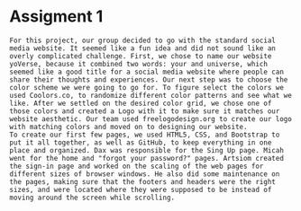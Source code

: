 # Assigment 1
	For this project, our group decided to go with the standard social media website. It seemed like a fun idea and did not sound like an overly complicated challenge. First, we chose to name our website yoVerse, because it combined two words: your and universe, which seemed like a good title for a social media website where people can share their thoughts and experiences. Our next step was to choose the color scheme we were going to go for. To figure select the colors we used Coolors.co, to randomize different color patterns and see what we like. After we settled on the desired color grid, we chose one of those colors and created a Logo with it to make sure it matches our website aesthetic. Our team used freelogodesign.org to create our logo with matching colors and moved on to designing our website.
	To create our first few pages, we used HTML5, CSS, and Bootstrap to put it all together, as well as GitHub, to keep everything in one place and organized. Dax was responsible for the Sing Up page. Micah went for the home and "forgot your password?" pages. Artsiom created the sign-in page and worked on the scaling of the web pages for different sizes of browser windows. He also did some maintenance on the pages, making sure that the footers and headers were the right sizes, and were located where they were supposed to be instead of moving around the screen while scrolling.
               
